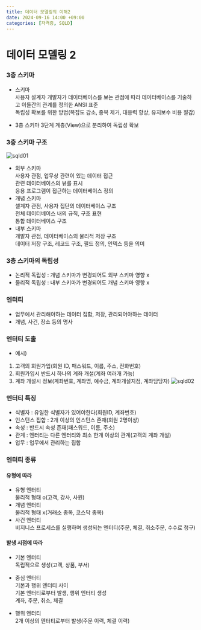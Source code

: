```yaml
---
title: 데이터 모델링의 이해2
date: 2024-09-16 14:00 +09:00
categories: [자격증, SQLD]
---
```

# 데이터 모델링 2

### 3층 스키마
 - 스키마<br>
 사용자 설계자 개발자가 데이터베이스를 보는 관점에 따라 데이터베이스를 기술하고 이들간의 관계를 정의한 ANSI 표준<br>
 독립성 확보를 위한 방법(복잡도 감소, 중복 제거, 대응력 향상, 유지보수 비용 절감)

 - 3층 스키마
  3단계 계층(View)으로 분리하여 독립성 확보

### 3층 스키마 구조
![sqld01](https://github.com/user-attachments/assets/bfee9d99-2f4e-41ed-a01b-082d9c72cf8e)

- 외부 스키마<br>
사용자 관점, 업무상 관련이 있는 데이터 접근<br>
관련 데이터베이스의 뷰를 표시<br>
응용 프로그램이 접근하는 데이터베이스 정의
- 개념 스키마<br>
셀계자 관점, 사용자 집단의 데이터베이스 구조<br>
전체 데이터베이스 내의 규칙, 구조 표현<br>
통합 데이터베이스 구조
- 내부 스키마<br>
개발자 관점, 데이터베이스의 물리적 저장 구조<br>
데이터 저장 구조, 레코드 구조, 필드 정의, 인덱스 등을 의미

### 3층 스키마의 독립성
 - 논리적 독립성 : 개념 스키마가 변경되어도 외부 스키마 영향 x
 - 물리적 독립성 : 내부 스키마가 변경되어도 개념 스키마 영향 x
 
### 엔터티
- 업무에서 관리해야하는 데이터 집합, 저장, 관리되어야하는 데이터
- 개념, 사건, 장소 등의 명사

### 엔터티 도출
 - 예시)<br>
 1. 고객의 회원가입(회원 ID, 패스워드, 이름, 주소, 전화번호)
 2. 회원가입시 반드시 하나의 계좌 개설(계좌 여러개 가능)
 3. 계좌 개설시 정보(계좌번호, 계좌명, 예수금, 계좌개설지점, 계좌담당자)
![sqld02](https://github.com/user-attachments/assets/812352e9-0c8f-4fa4-b09b-c70da31a1b48)

### 엔터티 특징
- 식별자 : 유일한 식별자가 있어야한다(회원ID, 계좌번호)
- 인스턴스 집합 : 2개 이상의 인스턴스 존재(회원 2명이상)
- 속성 : 반드시 속성 존재(패스워드, 이름, 주소)
- 관계 : 엔터티는 다른 엔터티와 최소 한개 이상의 관계(고객의 계좌 개설)
- 업무 : 업무에서 관리하는 집합

### 엔터티 종류

#### 유형에 따라

 - 유형 엔터티<br>
 물리적 형태 o(고객, 강사, 사원)
 - 개념 엔터티<br>
 물리적 형태 x(거래소 종목, 코스닥 종목)
 - 사건 엔터티<br>
 비지니스 프로세스를 실행하며 생성되는 엔터티(주문, 체결, 취소주문, 수수료 청구)

 #### 발생 시점에 따라

- 기본 엔터티<br>
독립적으로 생성(고객, 상품, 부서)
- 중심 엔터티<br>
기본과 행위 엔터티 사이<br>
기본 엔터티로부터 발생, 행위 엔터티 생성<br>
계좌, 주문, 취소, 체결

- 행위 엔터티<br>
2개 이상의 엔터티로부터 발생(주문 이력, 체결 이력)













